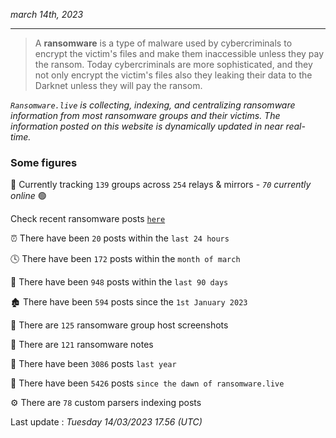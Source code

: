 _march 14th, 2023_

---

> A **ransomware** is a type of malware used by cybercriminals to encrypt the victim's files and make them inaccessible unless they pay the ransom. Today cybercriminals are more sophisticated, and they not only encrypt the victim's files also they leaking their data to the Darknet unless they will pay the ransom.


_`Ransomware.live` is collecting, indexing, and centralizing ransomware information from most ransomware groups and their victims. The information posted on this website is dynamically updated in near real-time._

### Some figures 

🔎 Currently tracking `139` groups across `254` relays & mirrors - _`70` currently online_ 🟢

Check recent ransomware posts [`here`](recentposts.md)


⏰ There have been `20` posts within the `last 24 hours`

🕓 There have been `172` posts within the `month of march`

📅 There have been `948` posts within the `last 90 days`

🏚 There have been `594` posts since the `1st January 2023`

📸 There are `125` ransomware group host screenshots

📝 There are `121` ransomware notes

🚀 There have been `3086` posts `last year`

🐣 There have been `5426` posts `since the dawn of ransomware.live`

⚙️ There are `78` custom parsers indexing posts



Last update : _Tuesday 14/03/2023 17.56 (UTC)_

